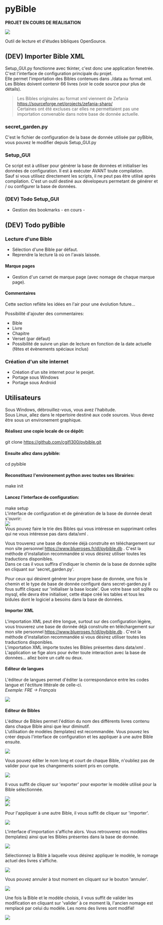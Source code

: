 # pyBible
**PROJET EN COURS DE REALISATION**  

![](images/backend-global-view.png) 

Outil de lecture et d'études bibliques OpenSource.  

## (DEV) Importer Bible XML
 
Setup_GUI.py fonctionne avec tkinter, c'est donc une application fenetrée.  
C'est l'interface de configuration principale du projet.  
Elle permet l'importation des Bibles contenues dans ./data au format xml.  
Les Bibles doivent contenir 66 livres (voir le code source pour plus de détails).  

> Les Bibles originales au format xml viennent de Zefania https://sourceforge.net/projects/zefania-sharp/  
> Certaines ont été excluses car elles ne permettaient pas une importation convenable dans notre base de donnée actuelle.  

### secret_garden.py

C'est le fichier de configuration de la base de donnée utilisée par pyBible, vous pouvez le modifier depuis Setup_GUI.py  

### Setup_GUI

Ce script est à utiliser pour générer la base de données et initialiser les données de configuration. Il est à exécuter AVANT toute compilation.  
Sauf si vous utilisez directement les scripts, il ne peut pas être utilisé après compilation. C'est un outil destiné aux dévelopeurs permetant de générer et / ou configurer la base de données.  

### (DEV) Todo Setup_GUI

- Gestion des bookmarks - en cours -

## (DEV) Todo pyBible

### Lecture d'une Bible

- Sélection d'une Bible par défaut.  
- Reprendre la lecture là où on l'avais laissée.  

#### Marque pages

- Gestion d'un carnet de marque page (avec nomage de chaque marque page).  

#### Commentaires

Cette section reflète les idées en l'air pour une évolution future...  

Possibilité d'ajouter des commentaires:  
- Bible
- Livre
- Chapitre
- Verset (par défaut)
- Possibilité de suivre un plan de lecture en fonction de la date actuelle (fêtes et évènements spéciaux inclus)

### Création d'un site internet

- Création d'un site internet pour le peojet.  
- Portage sous Windows  
- Portage sous Android  

## Utilisateurs

Sous Windows, débrouillez-vous, vous avez l'habitude.  
Sous Linux, allez dans le répertoire destiné aux code sources. Vous devez être sous un environement graphique.  

#### Réalisez une copie locale de ce dépôt:  
git clone https://github.com/cgifl300/pybible.git  
#### Ensuite allez dans pybible:  
cd pybible  
#### Reconstituez l'environement python avec toutes ses librairies:  
make init  
#### Lancez l'interface de configuration:  
make setup  
L'interface de configuration et de génération de la base de donnée derait s'ouvrir:  
![](images/doc-img001.png)   
Vous pouvez faire le trie des Bibles qui vous intéresse en supprimant celles qui ne vous intéresse pas dans data/xml .

Vous trouverez une base de donnée déjà construite en téléchargement sur mon site personnel https://www.blueroses.fr/dl/pybible.db . C'est la méthode d'installation recommandée si vous désirez utiliser toutes les traductions disponibles.  
Dans ce cas il vous suffira d'indiquer le chemin de la base de donnée sqlite en cliquant sur 'secret_garden.py'.  

Pour ceux qui désirent générer leur propre base de donnée, une fois le chemin et le type de base de donnée configuré dans secret-garden.py il fous suffit cliquez sur 'initialiser la base locale'. Que votre base soit sqlite ou mysql, elle devra être initialiser, cette étape créé les tables et tous les bidules dont le logiciel a besoins dans la base de données.  

#### Importer XML  

L'importation XML peut être longue, surtout sur des configuration légère, vous trouverez une base de donnée déjà construite en téléchargement sur mon site personnel https://www.blueroses.fr/dl/pybible.db . C'est la méthode d'installation recommandée si vous désirez utiliser toutes les traductions disponibles.  
L'importation XML importe toutes les Bibles présentes dans data/xml .  
L'application se fige alors pour éviter toute interaction avec la base de données... allez boire un café ou deux.  

#### Editeur de langues  

L'éditeur de langues permet d'éditer la correspondance entre les codes langue et l'éctiture littérale de celle-ci.  
*Exemple: FRE -> Français*  

![](images/doc-img002.png)  

#### Editeur de Bibles  

L'éditeur de Bibles permet l'édition du nom des différents livres contenu dans chaque Bible ainsi que leur diminutif.  
L'utilisation de modèles (templates) est recommandée. Vous pouvez les créer depuis l'interface de configuration et les appliquer à une autre Bible ensuite.  

![](images/doc-img003.png)   

Vous pouvez éditer le nom long et court de chaque Bible, n'oubliez pas de valider pour que les changements soient pris en compte.  

![](images/doc-img006.png)   

Il vous suffit de cliquer sur 'exporter' pour exporter le modèle utilisé pour la Bible sélectionnée.  

![](images/doc-img005.png)   
![](images/doc-img007.png)   

Pour l'appliquer à une autre Bible, il vous suffit de cliquer sur 'importer'.  

![](images/doc-img004.png)   

L'interface d'importation s'affiche alors. Vous retrouverez vos modèles (templates) ainsi que les Bibles présentes dans la base de donnée.  

![](images/doc-img008.png)   

Sélectionnez la Bible à laquelle vous désirez appliquer le modèle, le nomage actuel des livres s'affiche.  

![](images/doc-img009.png)   

Vous pouvez annuler à tout moment en cliquant sur le bouton 'annuler'.  

![](images/doc-img010.png)   

Une fois la Bible et le modèle choisis, il vous suffit de valider les modification en cliquant sur 'valider' à ce moment là, l'ancien nomage est remplacé par celui du modèle. Les noms des livres sont modifié!  

![](images/doc-img011.png)   
